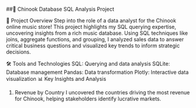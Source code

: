 ##🎵 Chinook Database SQL Analysis Project

🚀 Project Overview
Step into the role of a data analyst for the Chinook online music store! This project highlights my SQL querying expertise, uncovering insights from a rich music database. Using SQL techniques like joins, aggregate functions, and grouping, I analyzed sales data to answer critical business questions and visualized key trends to inform strategic decisions.

🛠️ Tools and Technologies
SQL: Querying and data analysis
SQLite: Database management
Pandas: Data transformation
Plotly: Interactive data visualization
📊 Key Insights and Analysis
1. Revenue by Country
I uncovered the countries driving the most revenue for Chinook, helping stakeholders identify lucrative markets.
